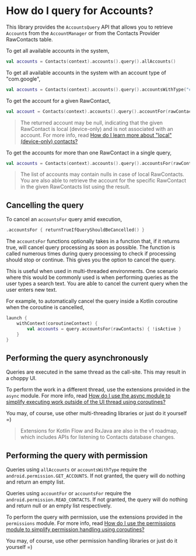 # How do I query for Accounts?

This library provides the `AccountsQuery` API that allows you to retrieve `Account`s from the 
`AccountManager` or from the Contacts Provider RawContacts table.

To get all available accounts in the system,

```kotlin
val accounts = Contacts(context).accounts().query().allAccounts()
```

To get all available accounts in the system with an account type of "com.google",

```kotlin
val accounts = Contacts(context).accounts().query().accountsWithType("com.google")
```

To get the account for a given RawContact, 

```kotlin
val account = Contacts(context).accounts().query().accountFor(rawContact)
```

> The returned account may be null, indicating that the given RawContact is local (device-only) and 
> is not associated with an account. For more info, read 
> [How do I learn more about "local" (device-only) contacts?](/howto/howto-learn-more-about-local-contacts.md)

To get the accounts for more than one RawContact in a single query,

```kotlin
val accounts = Contacts(context).accounts().query().accountsFor(rawContacts)
```

> The list of accounts may contain nulls in case of local RawContacts. You are also able to retrieve
> the account for the specific RawContact in the given RawContacts list using the result.

## Cancelling the query

To cancel an `accountsFor` query amid execution,

```kotlin
.accountsFor { returnTrueIfQueryShouldBeCancelled() }
```

The `accountsFor` functions optionally takes in a function that, if it returns true, will cancel 
query processing as soon as possible. The function is called numerous times during query processing 
to check if processing should stop or continue. This gives you the option to cancel the query.

This is useful when used in multi-threaded environments. One scenario where this would be commonly
used is when performing queries as the user types a search text. You are able to cancel the current
query when the user enters new text.

For example, to automatically cancel the query inside a Kotlin coroutine when the coroutine is cancelled,

```kotlin
launch {
    withContext(coroutineContext) {
        val accounts = query.accountsFor(rawContacts) { !isActive }
    }
}
```

## Performing the query asynchronously

Queries are executed in the same thread as the call-site. This may result in a choppy UI.

To perform the work in a different thread, use the extensions provided in the `async` module.
For more info, read [How do I use the async module to simplify executing work outside of the UI thread using coroutines?](/howto/howto-use-api-with-async-execution.md)

You may, of course, use other multi-threading libraries or just do it yourself =)

> Extensions for Kotlin Flow and RxJava are also in the v1 roadmap, which includes APIs for
> listening to Contacts database changes.

## Performing the query with permission

Queries using `allAccounts` or `accountsWithType` require the `android.permission.GET_ACCOUNTS`. If 
not granted, the query will do nothing and return an empty list.

Queries using `accountFor` or `accountsFor` require the `android.permission.READ_CONTACTS`. If 
not granted, the query will do nothing and return null or an empty list respectively.

To perform the query with permission, use the extensions provided in the `permissions` module.
For more info, read [How do I use the permissions module to simplify permission handling using coroutines?](/howto/howto-use-api-with-permissions-handling.md)

You may, of course, use other permission handling libraries or just do it yourself =)